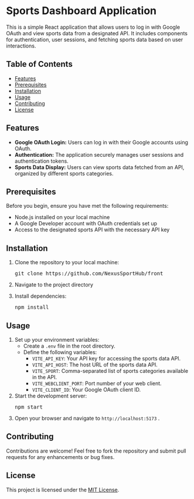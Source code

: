 # Sports Dashboard Application

This is a simple React application that allows users to log in with Google OAuth and view sports data from a designated API. It includes components for authentication, user sessions, and fetching sports data based on user interactions.

## Table of Contents
- [Features](#features)
- [Prerequisites](#prerequisites)
- [Installation](#installation)
- [Usage](#usage)
- [Contributing](#contributing)
- [License](#license)

## Features
- **Google OAuth Login:** Users can log in with their Google accounts using OAuth.
- **Authentication:** The application securely manages user sessions and authentication tokens.
- **Sports Data Display:** Users can view sports data fetched from an API, organized by different sports categories.

## Prerequisites
Before you begin, ensure you have met the following requirements:
- Node.js installed on your local machine
- A Google Developer account with OAuth credentials set up
- Access to the designated sports API with the necessary API key

## Installation
1. Clone the repository to your local machine:
   <pre>git clone https://github.com/NexusSportHub/front</pre>
2. Navigate to the project directory
   
3. Install dependencies:
   <pre>npm install</pre>

## Usage
1. Set up your environment variables:
   - Create a `.env` file in the root directory.
   - Define the following variables:
     - `VITE_API_KEY`: Your API key for accessing the sports data API.
     - `VITE_API_HOST`: The host URL of the sports data API.
     - `VITE_SPORT`: Comma-separated list of sports categories available in the API.
     - `VITE_WEBCLIENT_PORT`: Port number of your web client.
     - `VITE_CLIENT_ID`: Your Google OAuth client ID.
2. Start the development server:
   <pre>npm start</pre>
3. Open your browser and navigate to `http://localhost:5173` .

## Contributing
Contributions are welcome! Feel free to fork the repository and submit pull requests for any enhancements or bug fixes.

## License
This project is licensed under the [MIT License](https://opensource.org/licenses/MIT).


